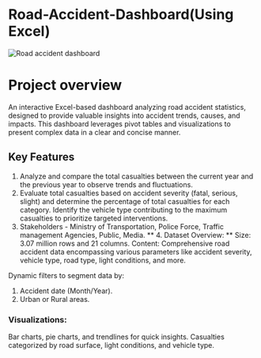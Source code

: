 # Road-Accident-Dashboard(Using Excel)

 ![Road accident dashboard ](https://github.com/user-attachments/assets/c89b2a91-4594-4c3b-ae4d-1546929a0ce5)

# Project overview
An interactive Excel-based dashboard analyzing road accident statistics, designed to provide valuable insights into accident trends, causes, and impacts. This dashboard leverages pivot tables and visualizations to present complex data in a clear and concise manner.

## Key Features
1. Analyze and compare the total casualties between the current year and the previous year to observe trends and fluctuations.
2. Evaluate total casualties based on accident severity (fatal, serious, slight) and determine the percentage of total casualties for each category. Identify the vehicle type contributing to the maximum casualties to prioritize targeted interventions.
3. Stakeholders - Ministry of Transportation, Police Force, Traffic management Agencies, Public, Media.
** 4. Dataset Overview: ** 
Size: 3.07 million rows and 21 columns.
Content: Comprehensive road accident data encompassing various parameters like accident severity, vehicle type, road type, light conditions, and more.

Dynamic filters to segment data by: 
1. Accident date (Month/Year).
2. Urban or Rural areas.

### Visualizations:

Bar charts, pie charts, and trendlines for quick insights.
Casualties categorized by road surface, light conditions, and vehicle type.



